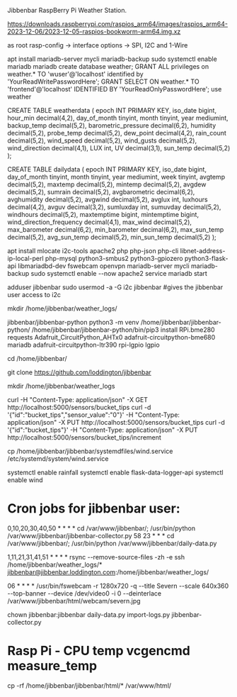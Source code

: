 Jibbenbar RaspBerry Pi Weather Station.


https://downloads.raspberrypi.com/raspios_arm64/images/raspios_arm64-2023-12-06/2023-12-05-raspios-bookworm-arm64.img.xz

as root
 rasp-config -> interface options -> SPI, I2C and 1-Wire
 
 
 apt install mariadb-server mycli mariadb-backup
 sudo systemctl enable mariadb
 mariadb
 create database weather;
 GRANT ALL privileges on weather.* TO 'wuser'@'localhost' identified by 'YourReadWritePasswordHere';
 GRANT SELECT ON weather.* TO 'frontend'@'localhost' IDENTIFIED BY 'YourReadOnlyPasswordHere';
 use weather
 
 CREATE TABLE weatherdata (
  epoch INT PRIMARY KEY,
  iso_date bigint,
  hour_min decimal(4,2),
  day_of_month tinyint,
  month tinyint,
  year mediumint,
  backup_temp decimal(5,2),
  barometric_pressure decimal(6,2),
  humidity decimal(5,2),
  probe_temp decimal(5,2),
  dew_point decimal(4,2),
  rain_count decimal(5,2),
  wind_speed decimal(5,2),
  wind_gusts decimal(5,2),
  wind_direction decimal(4,1),
  LUX int,
  UV decimal(3,1),
  sun_temp decimal(5,2)
 );


CREATE TABLE dailydata (
  epoch INT PRIMARY KEY,
  iso_date bigint,
  day_of_month tinyint,
  month tinyint,
  year mediumint,
  week tinyint,
  avgtemp decimal(5,2),
  maxtemp decimal(5,2),
  mintemp decimal(5,2),
  avgdew decimal(5,2),
  sumrain decimal(5,2),
  avgbarometric decimal(6,2),
  avghumidity decimal(5,2),
  avgwind decimal(5,2),
  avglux int,
  luxhours decimal(4,2),
  avguv decimal(3,2),
  sumluxday int,
  sumuvday decimal(5,2),
  windhours decimal(5,2),
  maxtemptime bigint,
  mintemptime bigint,
  wind_direction_frequency decimal(4,1),
  max_wind decimal(5,2),
  max_barometer decimal(6,2),
  min_barometer decimal(6,2),
  max_sun_temp decimal(5,2),
  avg_sun_temp decimal(5,2),
  min_sun_temp decimal(5,2)
 );


 apt install mlocate i2c-tools apache2 php php-json php-cli libnet-address-ip-local-perl php-mysql python3-smbus2 python3-gpiozero python3-flask-api libmariadbd-dev fswebcam openvpn mariadb-server mycli mariadb-backup
 sudo systemctl enable --now apache2
 service mariadb start
 
 
 
adduser jibbenbar
sudo usermod -a -G i2c jibbenbar #gives the jibbenbar user access to i2c 


mkdir /home/jibbenbar/weather_logs/

jibbenbar/jibbenbar-python
python3 -m venv /home/jibbenbar/jibbenbar-python/
/home/jibbenbar/jibbenbar-python/bin/pip3 install RPi.bme280 requests Adafruit_CircuitPython_AHTx0  adafruit-circuitpython-bme680 mariadb  adafruit-circuitpython-ltr390 rpi-lgpio lgpio


cd /home/jibbenbar/

git clone https://github.com/loddington/jibbenbar

mkdir /home/jibbenbar/weather_logs

curl  -H "Content-Type: application/json"  -X GET http://localhost:5000/sensors/bucket_tips
curl -d '{"id":"bucket_tips","sensor_value":"0"}' -H "Content-Type: application/json" -X PUT http://localhost:5000/sensors/bucket_tips
curl -d '{"id":"bucket_tips"}' -H "Content-Type: application/json" -X PUT http://localhost:5000/sensors/bucket_tips/increment 
 
 

cp /home/jibbenbar/jibbenbar/systemdfiles/wind.service /etc/systemd/system/wind.service

systemctl enable rainfall
systemctl enable flask-data-logger-api
systemctl enable wind


# Cron jobs for jibbenbar user:

0,10,20,30,40,50  * * * * cd /var/www/jibbenbar/; /usr/bin/python /var/www/jibbenbar/jibbenbar-collector.py
58 23 * * *  cd /var/www/jibbenbar/; /usr/bin/python /var/www/jibbenbar/daily-data.py

1,11,21,31,41,51 * * * * rsync --remove-source-files -zh -e ssh /home/jibbenbar/weather_logs/* jibbenbar@jibbenbar.loddington.com:/home/jibbenbar/weather_logs/






06 * * * * /usr/bin/fswebcam -r 1280x720 -q --title Severn  --scale 640x360 --top-banner  --device /dev/video0 -i 0 --deinterlace /var/www/jibbenbar/html/webcam/severn.jpg



chown jibbenbar:jibbenbar
daily-data.py
import-logs.py 
jibbenbar-collector.py


# Rasp Pi - CPU temp vcgencmd measure_temp


 cp -rf /home/jibbenbar/jibbenbar/html/* /var/www/html/
 
 
 
